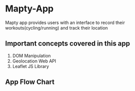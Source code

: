# Mapty-App
<p> Mapty app provides users with an interface to record their workouts(cycling/running) and track their location </p>
<h2> Important concepts covered in this app </h2>
<ol>
  <li> DOM Manipulation </li>
  <li> Geolocation Web API </li>
  <li> Leaflet JS Library </li>
  </ol>
<h2> App Flow Chart </h2>
<img src=""
